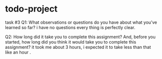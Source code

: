 # todo-project
task #3
Q1: What observations or questions do you have about what you’ve learned so far?
i have no questions every thing is perfectly clear.

Q2: How long did it take you to complete this assignment? And, before you started, how long did you think it would take you to complete this assignment?
it took me about 3 hours, i expected it to take less than that like an hour .